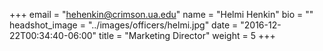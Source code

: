 +++
email = "hehenkin@crimson.ua.edu"
name = "Helmi Henkin"
bio = ""
headshot_image = "../images/officers/helmi.jpg"
date = "2016-12-22T00:34:40-06:00"
title = "Marketing Director"
weight = 5
+++
